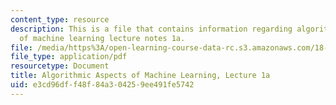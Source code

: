 ```yaml
---
content_type: resource
description: This is a file that contains information regarding algorithmic aspects
  of machine learning lecture notes 1a.
file: /media/https%3A/open-learning-course-data-rc.s3.amazonaws.com/18-409-algorithmic-aspects-of-machine-learning-spring-2015/e3cd96dff48f84a304259ee491fe5742_MIT18_409S15_lec1a.pdf
file_type: application/pdf
resourcetype: Document
title: Algorithmic Aspects of Machine Learning, Lecture 1a
uid: e3cd96df-f48f-84a3-0425-9ee491fe5742
---
```

